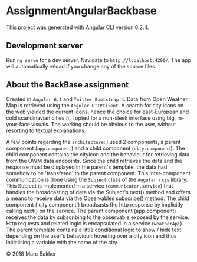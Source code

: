 # AssignmentAngularBackbase

This project was generated with [Angular CLI](https://github.com/angular/angular-cli) version 6.2.4.

## Development server

Run `ng serve` for a dev server. Navigate to `http://localhost:4200/`. The app will automatically reload if you change any of the source files.

## About the BackBase assignment

Created in `Angular 6.1` and `Twitter Bootstrap 4`. Data from Open Weather Map is retrieved using the `Angular HTTPClient`. A search for city icons on the web yielded the current icons, hence the choice for east-European and cold scandinavian cities :). I opted for a non-sleek interface using big, in-your-face visuals. The working should be obvious to the user, without resorting to textual explanations.

A few points regarding the `architecture`: I used 2 components, a parent component (`app.component`) and a child component (`city.component`). The child component contains the cityicon and the behaviour for retrieving data from the OWM data endpoints. Since the child retrieves the data and the response must be displayed in the parent's template, the data had somehow to be 'transfered' to the parent component. This inter-component communication is done using the `Subject` class of the `Angular rxjs` library. This Subject is implemented in a service (`communicator.service`) that handles the broadcasting of data via the Subject's next() method and offers a means to receive data via the Observables subscribe() method. The child component ('city.component') broadcasts the http response by implicitly calling next() on the service. The parent component (app.component) receives the data by subscribing to the observable exposed by the service. Http requests and related logic is encapsulated in a service (`weatherApi`). The parent template contains a little conditional logic to show / hide text depending on the user's behaviour: hovering over a city icon and thus initialising a variable with the name of the city.

&copy; 2018 Marc Bakker